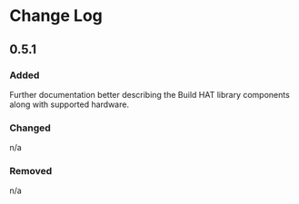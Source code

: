 # Change Log

## 0.5.1

### Added

Further documentation better describing the Build HAT library components along with supported hardware.

### Changed

n/a

### Removed

n/a
